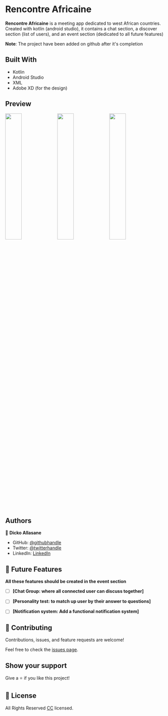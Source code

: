<a name="readme-top"></a>

# Rencontre Africaine

**Rencontre Africaine** is a meeting app dedicated to west African countries. Created with kotlin (android studio), it contains a chat section, a discover section (list of users), and an event section (dedicated to all future features)


**Note**: The project have been added on github after it's completion


## Built With 
- Kotlin
- Android Studio
- XML
- Adobe XD (for the design)

## Preview
<p>
<img alt="" width="32%" src="https://user-images.githubusercontent.com/74411135/207545576-db4cf750-baf2-4890-a098-b32b68f6e8cd.png" /> 

<img alt="" width="32%" src="https://user-images.githubusercontent.com/74411135/207545635-59b07881-0e0a-41f6-858b-670a5b533fba.png" /> 

<img alt="" width="32%" src="https://user-images.githubusercontent.com/74411135/207545677-bcd26bc3-df0b-4c12-b381-70e70df0b94f.png" /> 
</p>


## Authors

👤 **Dicko Allasane**

- GitHub: [@githubhandle](https://github.com/Trast00)
- Twitter: [@twitterhandle](https://twitter.com/AllassaneDicko0/)
- LinkedIn: [LinkedIn](https://www.linkedin.com/in/allassane-dicko-744aaa224)


## 🔭 Future Features <a name="future-features"></a>
**All these features should be created in the event section**
- [ ] **[Chat Group: where all connected user can discuss together]**
- [ ] **[Personality test: to match up user by their answer to questions]**
- [ ] **[Notification system: Add a functional notification system]**



## 🤝 Contributing <a name="contributing"></a>

Contributions, issues, and feature requests are welcome!

Feel free to check the [issues page](https://github.com/Trast00/mobile-portfolios/issues).


## Show your support

Give a ⭐️ if you like this project!

## 📝 License <a name="license"></a>

All Rights Reserved [CC](./LICENSE) licensed.
